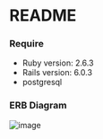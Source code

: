 # README

### Require

* Ruby version: 2.6.3
* Rails version: 6.0.3
* postgresql


### ERB Diagram

![image](https://user-images.githubusercontent.com/28736591/111749400-7a082180-8870-11eb-8dc0-2db9e0ae7c90.png)
